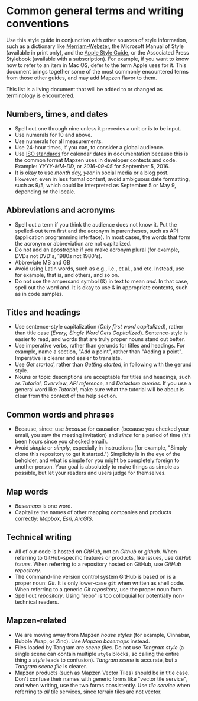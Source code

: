 # Common general terms and writing conventions

Use this style guide in conjunction with other sources of style information, such as a dictionary like [Merriam-Webster](http://www.merriam-webster.com/), the Microsoft Manual of Style (available in print only), and the [Apple Style Guide](https://help.apple.com/asg/mac/2013/ASG_2013.pdf), or the Associated Press Stylebook (available with a subscription). For example, if you want to know how to refer to an item in Mac OS, defer to the term Apple uses for it. This document brings together some of the most commonly encountered terms from those other guides, and may add Mapzen flavor to them.

This list is a living document that will be added to or changed as terminology is encountered.

## Numbers, times, and dates

- Spell out one through nine unless it precedes a unit or is to be input.
- Use numerals for 10 and above.
- Use numerals for all measurements.
- Use 24-hour times, if you can, to consider a global audience.
- Use [ISO standards](https://en.wikipedia.org/wiki/ISO_8601) for calendar dates in documentation because this is the common format Mapzen uses in developer contexts and code. Example: _YYYY-MM-DD_, or _2016-09-05_ for September 5, 2016.
- It is okay to use _month day, year_ in social media or a blog post. However, even in less formal content, avoid ambiguous date formatting, such as 9/5, which could be interpreted as September 5 or May 9, depending on the locale.

## Abbreviations and acronyms

- Spell out a term if you think the audience does not know it. Put the spelled-out term first and the acronym in parentheses, such as API (application programming interface). In most cases, the words that form the acronym or abbreviation are not capitalized.
- Do not add an apostrophe if you make acronym plural (for example, DVDs not DVD's, 1980s not 1980's).
- Abbreviate MB and GB
- Avoid using Latin words, such as e.g., i.e., et al., and etc. Instead, use for example, that is, and others, and so on.
- Do not use the ampersand symbol (&) in text to mean _and_. In that case, spell out the word and. It is okay to use & in appropriate contexts, such as in code samples.

## Titles and headings

- Use sentence-style capitalization (_Only first word capitalized_), rather than title case (_Every, Single Word Gets Capitalized_). Sentence-style is easier to read, and words that are truly proper nouns stand out better.
- Use imperative verbs, rather than gerunds for titles and headings. For example, name a section, "Add a point", rather than "Adding a point". Imperative is clearer and easier to translate.
- Use _Get started_, rather than _Getting started_, in following with the gerund style.
- Nouns or topic descriptions are acceptable for titles and headings, such as _Tutorial_, _Overview_, _API reference_, and _Datastore queries_. If you use a general word like _Tutorial_, make sure what the tutorial will be about is clear from the context of the help section.

## Common words and phrases

- Because, since: use _because_ for causation (because you checked your email, you saw the meeting invitation) and _since_ for a period of time (it's been hours since you checked email).
- Avoid _simple_ or _simply_, especially in instructions (for example, "Simply clone this repository to get it started.") Simplicity is in the eye of the beholder, and what is simple for you might be completely foreign to another person. Your goal is absolutely to make things as simple as possible, but let your readers and users judge for themselves.

## Map words

- _Basemaps_ is one word.
- Capitalize the names of other mapping companies and products correctly: _Mapbox_, _Esri_, _ArcGIS_.

## Technical writing

- All of our code is hosted on _GitHub_, not on _Github_ or _github_. When referring to GitHub-specific features or products, like issues, use _GitHub issues_. When referring to a repository hosted on GitHub, use _GitHub repository_.
- The command-line version control system GitHub is based on is a proper noun: _Git_. It is only lower-case `git` when written as shell code. When referring to a generic _Git repository_, use the proper noun form.
- Spell out _repository_. Using "repo" is too colloquial for potentially non-technical readers.

## Mapzen-related

- We are moving away from Mapzen _house styles_ (for example, Cinnabar, Bubble Wrap, or Zinc). Use _Mapzen basemaps_ instead.
- Files loaded by Tangram are _scene files_. Do not use _Tangram style_ (a single scene can contain multiple `style` blocks, so calling the entire thing a _style_ leads to confusion). _Tangram scene_ is accurate, but a _Tangram scene file_ is clearer.
- Mapzen products (such as Mapzen Vector Tiles) should be in title case. Don't confuse their names with generic forms like "vector tile service", and when writing, use the two forms consistently. Use _tile service_ when referring to _all_ tile services, since terrain tiles are not vector.
